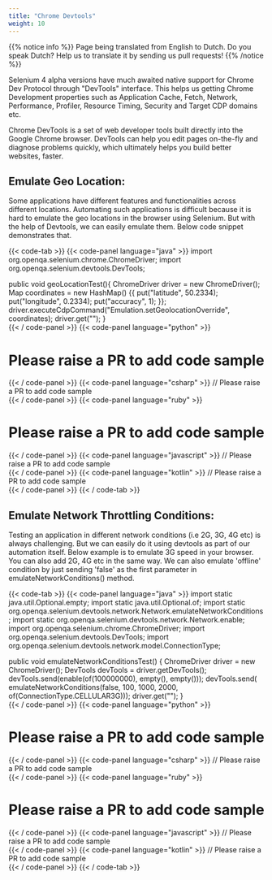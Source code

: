 ```yaml
---
title: "Chrome Devtools"
weight: 10
---
```


{{% notice info %}}
<i class="fas fa-language"></i> Page being translated from 
English to Dutch. Do you speak Dutch? Help us to translate
it by sending us pull requests!
{{% /notice %}}

Selenium 4 alpha versions have much awaited native support for Chrome Dev Protocol through "DevTools" interface. This helps us getting Chrome Development properties such as Application Cache, Fetch, Network, Performance, Profiler, Resource Timing, Security and Target CDP domains etc.

Chrome DevTools is a set of web developer tools built directly into the Google Chrome browser. DevTools can help you edit pages on-the-fly and diagnose problems quickly, which ultimately helps you build better websites, faster.

## Emulate Geo Location:

Some applications have different features and functionalities across different locations. Automating such applications is difficult because it is hard to emulate the geo locations in the browser using Selenium. But with the help of Devtools, we can easily emulate them. Below code snippet demonstrates that.

{{< code-tab >}}
  {{< code-panel language="java" >}}
import org.openqa.selenium.chrome.ChromeDriver;
import org.openqa.selenium.devtools.DevTools;

public void geoLocationTest(){
  ChromeDriver driver = new ChromeDriver();
  Map coordinates = new HashMap()
  {{
      put("latitude", 50.2334);
      put("longitude", 0.2334);
      put("accuracy", 1);
  }};    
  driver.executeCdpCommand("Emulation.setGeolocationOverride", coordinates);
  driver.get("<your site url>");
}  
  {{< / code-panel >}}
  {{< code-panel language="python" >}}
# Please raise a PR to add code sample
  {{< / code-panel >}}
  {{< code-panel language="csharp" >}}
// Please raise a PR to add code sample  
  {{< / code-panel >}}
  {{< code-panel language="ruby" >}}
# Please raise a PR to add code sample
  {{< / code-panel >}}
  {{< code-panel language="javascript" >}}
// Please raise a PR to add code sample  
  {{< / code-panel >}}
  {{< code-panel language="kotlin" >}}
// Please raise a PR to add code sample  
  {{< / code-panel >}}
{{< / code-tab >}}

## Emulate Network Throttling Conditions:

Testing an application in different network conditions (i.e 2G, 3G, 4G etc) is always challenging. But we can easily do it using devtools as part of our automation itself. Below example is to emulate 3G speed in your browser. You can also add 2G, 4G etc in the same way. We can also emulate 'offline' condition by just sending 'false' as the first parameter in emulateNetworkConditions() method.

{{< code-tab >}}
  {{< code-panel language="java" >}}
import static java.util.Optional.empty;
import static java.util.Optional.of;
import static org.openqa.selenium.devtools.network.Network.emulateNetworkConditions;
import static org.openqa.selenium.devtools.network.Network.enable;
import org.openqa.selenium.chrome.ChromeDriver;
import org.openqa.selenium.devtools.DevTools;
import org.openqa.selenium.devtools.network.model.ConnectionType;

public void emulateNetworkConditionsTest() {
  ChromeDriver driver = new ChromeDriver();
  DevTools devTools = driver.getDevTools();
  devTools.send(enable(of(100000000), empty(), empty()));
  devTools.send(
          emulateNetworkConditions(false,
                  100,
                  1000,
                  2000,
                  of(ConnectionType.CELLULAR3G)));
  driver.get("<your site url>");
}  
  {{< / code-panel >}}
  {{< code-panel language="python" >}}
# Please raise a PR to add code sample
  {{< / code-panel >}}
  {{< code-panel language="csharp" >}}
// Please raise a PR to add code sample  
  {{< / code-panel >}}
  {{< code-panel language="ruby" >}}
# Please raise a PR to add code sample
  {{< / code-panel >}}
  {{< code-panel language="javascript" >}}
// Please raise a PR to add code sample  
  {{< / code-panel >}}
  {{< code-panel language="kotlin" >}}
// Please raise a PR to add code sample  
  {{< / code-panel >}}
{{< / code-tab >}}


